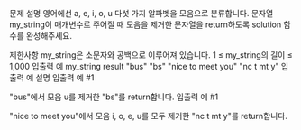 문제 설명
영어에선 a, e, i, o, u 다섯 가지 알파벳을 모음으로 분류합니다. 문자열 my_string이 매개변수로 주어질 때 모음을 제거한 문자열을 return하도록 solution 함수를 완성해주세요.

제한사항
my_string은 소문자와 공백으로 이루어져 있습니다.
1 ≤ my_string의 길이 ≤ 1,000
입출력 예
my_string	result
"bus"	"bs"
"nice to meet you"	"nc t mt y"
입출력 예 설명
입출력 예 #1

"bus"에서 모음 u를 제거한 "bs"를 return합니다.
입출력 예 #1

"nice to meet you"에서 모음 i, o, e, u를 모두 제거한 "nc t mt y"를 return합니다.